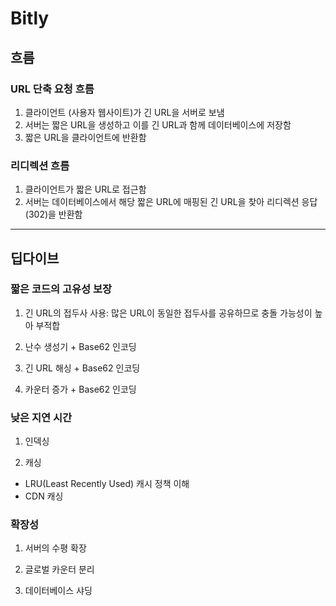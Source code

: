 # Bitly

## 흐름

### URL 단축 요청 흐름

1. 클라이언트 (사용자 웹사이트)가 긴 URL을 서버로 보냄
2. 서버는 짧은 URL을 생성하고 이를 긴 URL과 함께 데이터베이스에 저장함
3. 짧은 URL을 클라이언트에 반환함

### 리디렉션 흐름

1. 클라이언트가 짧은 URL로 접근함
2. 서버는 데이터베이스에서 해당 짧은 URL에 매핑된 긴 URL을 찾아 리디렉션 응답(302)을 반환함

---

## 딥다이브

### 짧은 코드의 고유성 보장

1. 긴 URL의 접두사 사용: 많은 URL이 동일한 접두사를 공유하므로 충돌 가능성이 높아 부적합

2. 난수 생성기 + Base62 인코딩

3. 긴 URL 해싱 + Base62 인코딩

4. 카운터 증가 + Base62 인코딩

### 낮은 지연 시간

1. 인덱싱

2. 캐싱

-   LRU(Least Recently Used) 캐시 정책 이해
-   CDN 캐싱

### 확장성

1. 서버의 수평 확장

2. 글로벌 카운터 분리

3. 데이터베이스 샤딩
